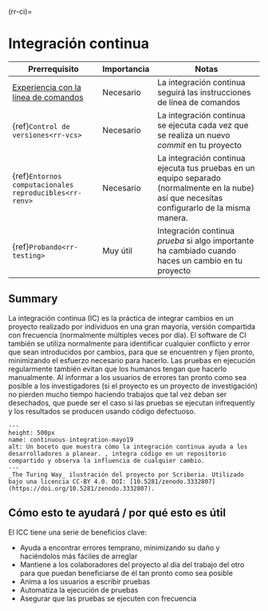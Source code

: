 (rr-ci)=
# Integración continua

| Prerrequisito                                                                                     | Importancia | Notas                                                                                                                                         |
| ------------------------------------------------------------------------------------------------- | ----------- | --------------------------------------------------------------------------------------------------------------------------------------------- |
| [Experiencia con la línea de comandos](https://programminghistorian.org/en/lessons/intro-to-bash) | Necesario   | La integración continua seguirá las instrucciones de línea de comandos                                                                        |
| {ref}`Control de versiones<rr-vcs>`                                                         | Necesario   | La integración continua se ejecuta cada vez que se realiza un nuevo _commit_ en tu proyecto                                                   |
| {ref}`Entornos computacionales reproducibles<rr-renv>`                                      | Necesario   | La integración continua ejecuta tus pruebas en un equipo separado (normalmente en la nube) así que necesitas configurarlo de la misma manera. |
| {ref}`Probando<rr-testing>`                                                                 | Muy útil    | Integración continua _prueba_ si algo importante ha cambiado cuando haces un cambio en tu proyecto                                            |
## Summary

La integración continua (IC) es la práctica de integrar cambios en un proyecto realizado por individuos en una gran mayoría, versión compartida con frecuencia (normalmente múltiples veces por día). El software de CI también se utiliza normalmente para identificar cualquier conflicto y error que sean introducidos por cambios, para que se encuentren y fijen pronto, minimizando el esfuerzo necesario para hacerlo. Las pruebas en ejecución regularmente también evitan que los humanos tengan que hacerlo manualmente. Al informar a los usuarios de errores tan pronto como sea posible a los investigadores (si el proyecto es un proyecto de investigación) no pierden mucho tiempo haciendo trabajos que tal vez deban ser desechados, que puede ser el caso si las pruebas se ejecutan infrequently y los resultados se producen usando código defectuoso.

```{figure} ../figures/continuous-integration-may19.jpg
---
height: 500px
name: continuous-integration-mayo19
alt: Un boceto que muestra cómo la integración continua ayuda a los desarrolladores a planear. , integra código en un repositorio compartido y observa la influencia de cualquier cambio.
---
_The Turing Way_ ilustración del proyecto por Scriberia. Utilizado bajo una licencia CC-BY 4.0. DOI: [10.5281/zenodo.3332807](https://doi.org/10.5281/zenodo.3332807).
```

## Cómo esto te ayudará / por qué esto es útil

El ICC tiene una serie de beneficios clave:

- Ayuda a encontrar errores temprano, minimizando su daño y haciéndolos más fáciles de arreglar
- Mantiene a los colaboradores del proyecto al día del trabajo del otro para que puedan beneficiarse de él tan pronto como sea posible
- Anima a los usuarios a escribir pruebas
- Automatiza la ejecución de pruebas
- Asegurar que las pruebas se ejecuten con frecuencia

